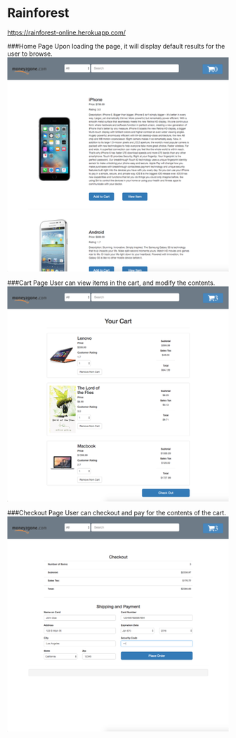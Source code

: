 # Rainforest
https://rainforest-online.herokuapp.com/


###Home Page
Upon loading the page, it will display default results for the user to browse.
![Rainforest Search Page](https://github.com/Benjamin-Gnewuch/rainforest/blob/master/screenshots/rainforest%20home.png)


###Cart Page
User can view items in the cart, and modify the contents.
![Rainforest Cart Page](https://github.com/Benjamin-Gnewuch/rainforest/blob/master/screenshots/rainforest%20cart.png)


###Checkout Page
User can checkout and pay for the contents of the cart.
![Rainforest Checkout Page](https://github.com/Benjamin-Gnewuch/rainforest/blob/master/screenshots/rainforest%20checkout.png)
